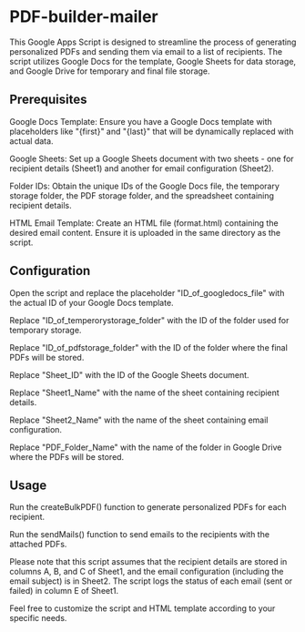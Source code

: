 # PDF-builder-mailer
This Google Apps Script is designed to streamline the process of generating personalized PDFs and sending them via email to a list of recipients. The script utilizes Google Docs for the template, Google Sheets for data storage, and Google Drive for temporary and final file storage.

## Prerequisites
Google Docs Template: Ensure you have a Google Docs template with placeholders like "{first}" and "{last}" that will be dynamically replaced with actual data.

Google Sheets: Set up a Google Sheets document with two sheets - one for recipient details (Sheet1) and another for email configuration (Sheet2).

Folder IDs: Obtain the unique IDs of the Google Docs file, the temporary storage folder, the PDF storage folder, and the spreadsheet containing recipient details.

HTML Email Template: Create an HTML file (format.html) containing the desired email content. Ensure it is uploaded in the same directory as the script.

## Configuration
Open the script and replace the placeholder "ID_of_googledocs_file" with the actual ID of your Google Docs template.

Replace "ID_of_temperorystorage_folder" with the ID of the folder used for temporary storage.

Replace "ID_of_pdfstorage_folder" with the ID of the folder where the final PDFs will be stored.

Replace "Sheet_ID" with the ID of the Google Sheets document.

Replace "Sheet1_Name" with the name of the sheet containing recipient details.

Replace "Sheet2_Name" with the name of the sheet containing email configuration.

Replace "PDF_Folder_Name" with the name of the folder in Google Drive where the PDFs will be stored.

## Usage
Run the createBulkPDF() function to generate personalized PDFs for each recipient.

Run the sendMails() function to send emails to the recipients with the attached PDFs.

Please note that this script assumes that the recipient details are stored in columns A, B, and C of Sheet1, and the email configuration (including the email subject) is in Sheet2. The script logs the status of each email (sent or failed) in column E of Sheet1.

Feel free to customize the script and HTML template according to your specific needs.
